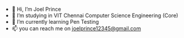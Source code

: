 - 👋 Hi, I’m Joel Prince
- 👀 I’m studying in VIT Chennai Computer Science Engineering (Core)
- 🌱 I’m currently learning Pen Testing
- 📫 you can reach me on joelprince12345@gmail.com
